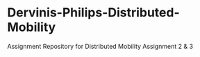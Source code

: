 # Dervinis-Philips-Distributed-Mobility
Assignment Repository for Distributed Mobility Assignment 2 &amp; 3
